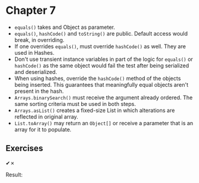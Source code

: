 Chapter 7
=========

* `equals()` takes and Object as parameter.
* `equals()`, `hashCode()` and `toString()` are public. Default access would break, in overriding.
* If one overrides `equals()`, must override `hashCode()` as well. They are used in Hashes.
* Don't use transient instance variables in part of the logic for `equals()` or `hashCode()` as the same object would fail the test after being serialized and deserialized.
* When using hashes, override the `hashCode()` method of the objects being inserted. This guarantees that meaningfully equal objects aren't present in the hash.
* `Arrays.binarySearch()` must receive the argument already ordered. The same sorting criteria must be used in both steps.
* `Arrays.asList()` creates a fixed-size List in which alterations are reflected in original array.
* `List.toArray()` may return an `Object[]` or receive a parameter that is an array for it to populate.

Exercises
---------
✔✗

Result:
